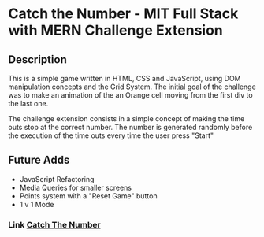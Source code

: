 # Catch the Number - MIT Full Stack with MERN Challenge Extension

## Description

This is a simple game written in HTML, CSS and JavaScript, using DOM manipulation concepts and the Grid System.
The initial goal of the challenge was to make an animation of the an Orange cell moving from the first div to the last one.

The challenge extension consists in a simple concept of making the time outs stop at the correct number.
The number is generated randomly before the execution of the time outs every time the user press "Start"

## Future Adds

- JavaScript Refactoring
- Media Queries for smaller screens
- Points system with a "Reset Game" button
- 1 v 1 Mode

### Link **[Catch The Number](https://anthgrimk.dev/CatchTheNumber/)**
